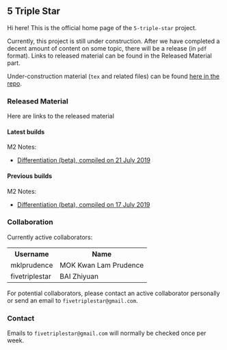 ## 5 Triple Star

Hi here! This is the official home page of the `5-triple-star` project.

Currently, this project is still under construction. After we have completed a decent amount of content on some topic, there will be a release (in `pdf` format).
Links to released material can be found in the Released Material part.

Under-construction material (```tex``` and related files) can be found [here in the repo](https://github.com/mklprudence/5-triple-star).

### Released Material

Here are links to the released material

#### Latest builds

M2 Notes:
- [Differentiation (beta), compiled on 21 July 2019](https://github.com/fivetriplestar/fivetriplestar.github.io/blob/master/resources/Mathematics%20EP%20M2/Notes/M2_Differentiation_2019Jul21_beta.pdf)

#### Previous builds

M2 Notes:
- [Differentiation (beta), compiled on 17 July 2019](https://github.com/fivetriplestar/fivetriplestar.github.io/blob/master/resources/Mathematics%20EP%20M2/Notes/M2_Differentiation_2019Jul17_beta.pdf)

### Collaboration

Currently active collaborators:

<table>
    <tr>
        <th>Username</th>
        <th>Name</th>
    </tr>
    <tr>
        <td>mklprudence</td>
        <td>MOK Kwan Lam Prudence</td>
    </tr>
    <tr>
        <td>fivetriplestar</td>
        <td>BAI Zhiyuan</td>
    </tr>
</table>

For potential collaborators, please contact an active collaborator personally or send an email to `fivetriplestar@gmail.com`.

### Contact

Emails to `fivetriplestar@gmail.com` will normally be checked once per week.
